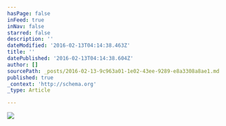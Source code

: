 ```yaml
---
hasPage: false
inFeed: true
inNav: false
starred: false
description: ''
dateModified: '2016-02-13T04:14:38.463Z'
title: ''
datePublished: '2016-02-13T04:14:38.604Z'
author: []
sourcePath: _posts/2016-02-13-9c963a01-1e02-43ee-9289-e8a3308a8ae1.md
published: true
_context: 'http://schema.org'
_type: Article

---
```

![](https://the-grid-user-content.s3-us-west-2.amazonaws.com/60d5bba5-e038-4745-b166-f65d043350ff.jpg)